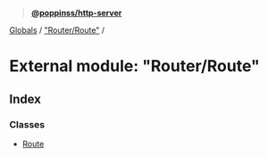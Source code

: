 > **[@poppinss/http-server](../README.md)**

[Globals](../README.md) / ["Router/Route"](_router_route_.md) /

# External module: "Router/Route"

## Index

### Classes

* [Route](../classes/_router_route_.route.md)